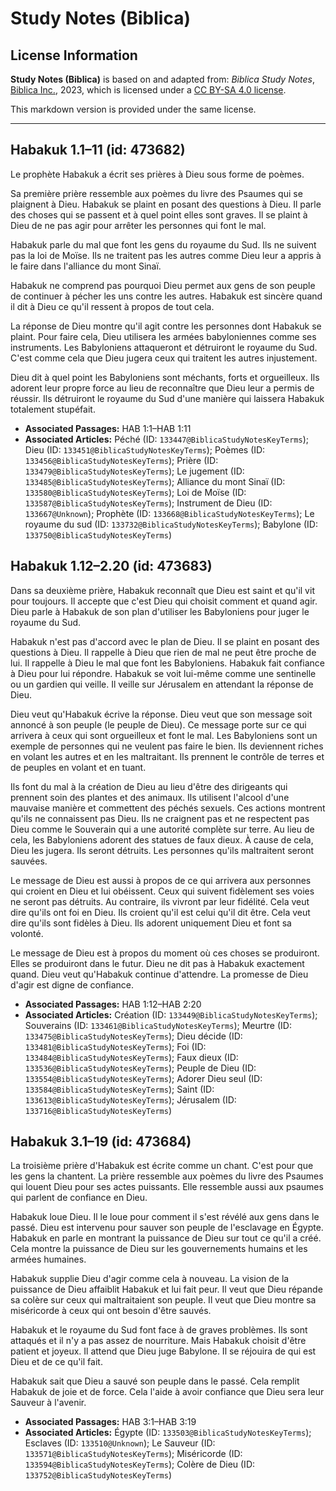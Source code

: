 # Study Notes (Biblica)

## License Information

**Study Notes (Biblica)** is based on and adapted from: _Biblica Study Notes_, [Biblica Inc.](https://www.biblica.com/), 2023, which is licensed under a [CC BY-SA 4.0 license](https://creativecommons.org/licenses/by-sa/4.0/legalcode.en).

This markdown version is provided under the same license.



--------------------------------

## Habakuk 1.1–11 (id: 473682)

Le prophète Habakuk a écrit ses prières à Dieu sous forme de poèmes.

Sa première prière ressemble aux poèmes du livre des Psaumes qui se plaignent à Dieu. Habakuk se plaint en posant des questions à Dieu. Il parle des choses qui se passent et à quel point elles sont graves. Il se plaint à Dieu de ne pas agir pour arrêter les personnes qui font le mal.

Habakuk parle du mal que font les gens du royaume du Sud. Ils ne suivent pas la loi de Moïse. Ils ne traitent pas les autres comme Dieu leur a appris à le faire dans l'alliance du mont Sinaï.

Habakuk ne comprend pas pourquoi Dieu permet aux gens de son peuple de continuer à pécher les uns contre les autres. Habakuk est sincère quand il dit à Dieu ce qu'il ressent à propos de tout cela.

La réponse de Dieu montre qu'il agit contre les personnes dont Habakuk se plaint. Pour faire cela, Dieu utilisera les armées babyloniennes comme ses instruments. Les Babyloniens attaqueront et détruiront le royaume du Sud. C'est comme cela que Dieu jugera ceux qui traitent les autres injustement.

Dieu dit à quel point les Babyloniens sont méchants, forts et orgueilleux. Ils adorent leur propre force au lieu de reconnaître que Dieu leur a permis de réussir. Ils détruiront le royaume du Sud d'une manière qui laissera Habakuk totalement stupéfait.

* **Associated Passages:** HAB 1:1–HAB 1:11
* **Associated Articles:** Péché (ID: `133447@BiblicaStudyNotesKeyTerms`); Dieu (ID: `133451@BiblicaStudyNotesKeyTerms`); Poèmes (ID: `133456@BiblicaStudyNotesKeyTerms`); Prière (ID: `133479@BiblicaStudyNotesKeyTerms`); Le jugement (ID: `133485@BiblicaStudyNotesKeyTerms`); Alliance du mont Sinaï (ID: `133580@BiblicaStudyNotesKeyTerms`); Loi de Moïse (ID: `133587@BiblicaStudyNotesKeyTerms`); Instrument de Dieu (ID: `133667@Unknown`); Prophète (ID: `133668@BiblicaStudyNotesKeyTerms`); Le royaume du sud (ID: `133732@BiblicaStudyNotesKeyTerms`); Babylone (ID: `133750@BiblicaStudyNotesKeyTerms`)

## Habakuk 1.12–2.20 (id: 473683)

Dans sa deuxième prière, Habakuk reconnaît que Dieu est saint et qu'il vit pour toujours. Il accepte que c'est Dieu qui choisit comment et quand agir. Dieu parle à Habakuk de son plan d'utiliser les Babyloniens pour juger le royaume du Sud.

Habakuk n'est pas d'accord avec le plan de Dieu. Il se plaint en posant des questions à Dieu. Il rappelle à Dieu que rien de mal ne peut être proche de lui. Il rappelle à Dieu le mal que font les Babyloniens. Habakuk fait confiance à Dieu pour lui répondre. Habakuk se voit lui\-même comme une sentinelle ou un gardien qui veille. Il veille sur Jérusalem en attendant la réponse de Dieu.

Dieu veut qu'Habakuk écrive la réponse. Dieu veut que son message soit annoncé à son peuple (le peuple de Dieu). Ce message porte sur ce qui arrivera à ceux qui sont orgueilleux et font le mal. Les Babyloniens sont un exemple de personnes qui ne veulent pas faire le bien. Ils deviennent riches en volant les autres et en les maltraitant. Ils prennent le contrôle de terres et de peuples en volant et en tuant.

Ils font du mal à la création de Dieu au lieu d'être des dirigeants qui prennent soin des plantes et des animaux. Ils utilisent l'alcool d'une mauvaise manière et commettent des péchés sexuels. Ces actions montrent qu'ils ne connaissent pas Dieu. Ils ne craignent pas et ne respectent pas Dieu comme le Souverain qui a une autorité complète sur terre. Au lieu de cela, les Babyloniens adorent des statues de faux dieux. À cause de cela, Dieu les jugera. Ils seront détruits. Les personnes qu'ils maltraitent seront sauvées.

Le message de Dieu est aussi à propos de ce qui arrivera aux personnes qui croient en Dieu et lui obéissent. Ceux qui suivent fidèlement ses voies ne seront pas détruits. Au contraire, ils vivront par leur fidélité. Cela veut dire qu'ils ont foi en Dieu. Ils croient qu'il est celui qu'il dit être. Cela veut dire qu'ils sont fidèles à Dieu. Ils adorent uniquement Dieu et font sa volonté.

Le message de Dieu est à propos du moment où ces choses se produiront. Elles se produiront dans le futur. Dieu ne dit pas à Habakuk exactement quand. Dieu veut qu'Habakuk continue d'attendre. La promesse de Dieu d'agir est digne de confiance.

* **Associated Passages:** HAB 1:12–HAB 2:20
* **Associated Articles:** Création (ID: `133449@BiblicaStudyNotesKeyTerms`); Souverains (ID: `133461@BiblicaStudyNotesKeyTerms`); Meurtre (ID: `133475@BiblicaStudyNotesKeyTerms`); Dieu décide (ID: `133481@BiblicaStudyNotesKeyTerms`); Foi (ID: `133484@BiblicaStudyNotesKeyTerms`); Faux dieux (ID: `133536@BiblicaStudyNotesKeyTerms`); Peuple de Dieu (ID: `133554@BiblicaStudyNotesKeyTerms`); Adorer Dieu seul (ID: `133584@BiblicaStudyNotesKeyTerms`); Saint (ID: `133613@BiblicaStudyNotesKeyTerms`); Jérusalem (ID: `133716@BiblicaStudyNotesKeyTerms`)

## Habakuk 3.1–19 (id: 473684)

La troisième prière d'Habakuk est écrite comme un chant. C'est pour que les gens la chantent. La prière ressemble aux poèmes du livre des Psaumes qui louent Dieu pour ses actes puissants. Elle ressemble aussi aux psaumes qui parlent de confiance en Dieu.

Habakuk loue Dieu. Il le loue pour comment il s'est révélé aux gens dans le passé. Dieu est intervenu pour sauver son peuple de l'esclavage en Égypte. Habakuk en parle en montrant la puissance de Dieu sur tout ce qu'il a créé. Cela montre la puissance de Dieu sur les gouvernements humains et les armées humaines.

Habakuk supplie Dieu d'agir comme cela à nouveau. La vision de la puissance de Dieu affaiblit Habakuk et lui fait peur. Il veut que Dieu répande sa colère sur ceux qui maltraitaient son peuple. Il veut que Dieu montre sa miséricorde à ceux qui ont besoin d'être sauvés.

Habakuk et le royaume du Sud font face à de graves problèmes. Ils sont attaqués et il n'y a pas assez de nourriture. Mais Habakuk choisit d'être patient et joyeux. Il attend que Dieu juge Babylone. Il se réjouira de qui est Dieu et de ce qu'il fait.

Habakuk sait que Dieu a sauvé son peuple dans le passé. Cela remplit Habakuk de joie et de force. Cela l'aide à avoir confiance que Dieu sera leur Sauveur à l'avenir.

* **Associated Passages:** HAB 3:1–HAB 3:19
* **Associated Articles:** Égypte (ID: `133503@BiblicaStudyNotesKeyTerms`); Esclaves (ID: `133510@Unknown`); Le Sauveur (ID: `133571@BiblicaStudyNotesKeyTerms`); Miséricorde (ID: `133594@BiblicaStudyNotesKeyTerms`); Colère de Dieu (ID: `133752@BiblicaStudyNotesKeyTerms`)


